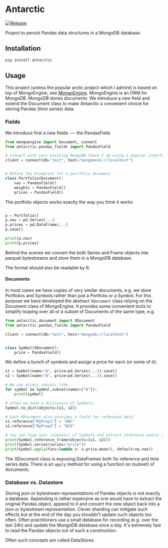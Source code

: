# Antarctic

[![Release](https://github.com/tschm/antarctic/workflows/Release/badge.svg)](https://github.com/tschm/antarctic/actions/)

Project to persist Pandas data structures in a MongoDB database. 

## Installation
```python
pip install antarctic
```

##  Usage
This project (unless the popular arctic project which I admire) is based on top of MongoEngine, see [MongoEngine](https://pypi.org/project/mongoengine/).
MongoEngine is an ORM for MongoDB. MongoDB stores documents. We introduce a new field and extend the Document class 
to make Antarctic a convenient choice for storing Pandas (time series) data. 

### Fields
We introduce first a new fields --- the PandasField.

```python
from mongoengine import Document, connect
from antarctic.pandas_fields import PandasField

# connect with your existing MongoDB (here I am using a popular interface mocking a MongoDB)
client = connect(db="test", host="mongomock://localhost")


# Define the blueprint for a portfolio document
class Portfolio(Document):
	nav = PandasField()
	weights = PandasField()
	prices = PandasField()
```

The portfolio objects works exactly the way you think it works

```python

p = Portfolio()
p.nav = pd.Series(...)
p.prices = pd.DataFrame(...)
p.save()

print(p.nav)
print(p.prices)
```

Behind the scenes we convert the both Series and Frame objects into parquet bytestreams and
store them in a MongoDB database.

The format should also be readable by R. 

#### Documents

In most cases we have copies of very similar documents, e.g. we store Portfolios and Symbols rather than just a Portfolio or a Symbol.
For this purpose we have developed the abstract `XDocument` class relying on the Document class of MongoEngine.
It provides some convenient tools to simplify looping over all or a subset of Documents of the same type, e.g.

```python
from antarctic.document import XDocument
from antarctic.pandas_fields import PandasField

client = connect(db="test", host="mongodb://localhost")


class Symbol(XDocument):
	price = PandasField()
```
We define a bunch of symbols and assign a price for each (or some of it):

```python
s1 = Symbol(name="A", price=pd.Series(...)).save()
s2 = Symbol(name="B", price=pd.Series(...)).save()

# We can access subsets like
for symbol in Symbol.subset(names=["B"]):
	print(symbol)

# often we need a dictionary of Symbols:
Symbol.to_dict(objects=[s1, s2])

# Each XDocument also provides a field for reference data:
s1.reference["MyProp1"] = "ABC"
s2.reference["MyProp2"] = "BCD"

# You can loop over (subsets) of Symbols and extract reference and/or series data
print(Symbol.reference_frame(objects=[s1, s2]))
print(Symbol.series(series="price"))
print(Symbol.apply(func=lambda x: x.price.mean(), default=np.nan))
```

The XDocument class is exposing DataFrames both for reference and time series data.
There is an `apply` method for using a function on (subset) of documents. 



### Database vs. Datastore

Storing json or bytestream representations of Pandas objects is not exactly a database. Appending is rather expensive as one would have
to extract the original Pandas object, append to it and convert the new object back into a json or bytestream representation.
Clever sharding can mitigate such effects but at the end of the day you shouldn't update such objects too often. Often practitioners
use a small database for recording (e.g. over the last 24h) and update the MongoDB database once a day. It's extremely fast to read the Pandas objects
out of such a construction.

Often such concepts are called DataStores.
